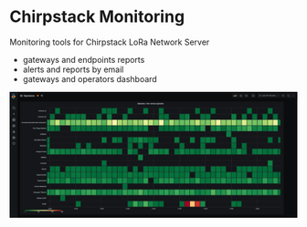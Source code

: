 # Chirpstack Monitoring
Monitoring tools for Chirpstack LoRa Network Server

* gateways and endpoints reports
* alerts and reports by email
* gateways and operators dashboard

![Operator dashboard](./images/operators.png)
